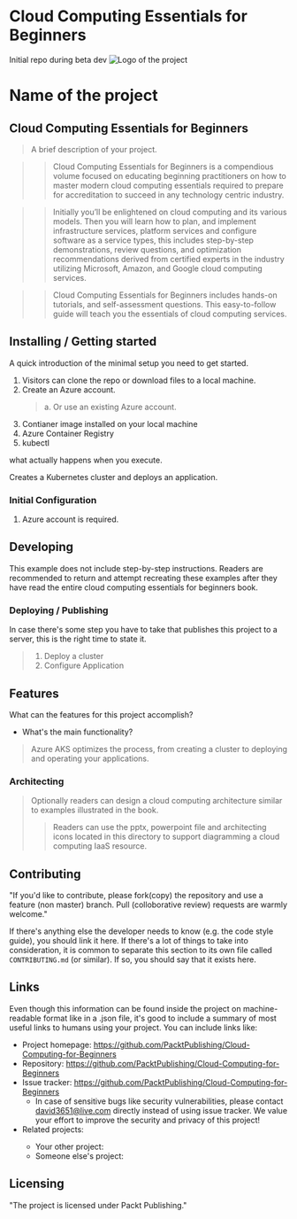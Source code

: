 # Cloud Computing Essentials for Beginners
Initial repo during beta dev
![Logo of the project](https://www.stratospherenetworks.com/blog/wp-content/uploads/2020/05/iStock-1137011043.jpg)

# Name of the project
## Cloud Computing Essentials for Beginners

> A brief description of your project.

>> Cloud Computing Essentials for Beginners is a compendious volume focused on educating beginning practitioners on how to master modern cloud computing essentials required to prepare for accreditation to succeed in any technology centric industry.

>> Initially you’ll be enlightened on cloud computing and its various models. Then you will learn how to plan, and implement infrastructure services, platform services and configure software as a service types, this includes step-by-step demonstrations, review questions, and optimization recommendations derived from certified experts in the industry utilizing Microsoft, Amazon, and Google cloud computing services.

>> Cloud Computing Essentials for Beginners includes hands-on tutorials, and self-assessment questions. This easy-to-follow guide will teach you the essentials of cloud computing services.

## Installing / Getting started

A quick introduction of the minimal setup you need to get started.

1. Visitors can clone the repo or download files to a local machine.
2. Create an Azure account.
    >a. Or use an existing Azure account.
3. Contianer image installed on your local machine
4. Azure Container Registry
5. kubectl


what actually happens when you execute.

Creates a Kubernetes cluster and deploys an application.

### Initial Configuration

1. Azure account is required.

## Developing

This example does not include step-by-step instructions.
Readers are recommended to return and attempt recreating these examples after they have read the entire cloud computing essentials for beginners book.

### Deploying / Publishing

In case there's some step you have to take that publishes this project to a
server, this is the right time to state it.

> 1. Deploy a cluster
> 2. Configure Application


## Features

What can the features for this project accomplish?
* What's the main functionality?
>Azure AKS optimizes the process, from creating a cluster to deploying and operating your applications.

### Architecting
> Optionally readers can design a cloud computing architecture similar to examples illustrated in the book.
>> Readers can use the pptx, powerpoint file and architecting icons located in this directory to support diagramming a cloud computing IaaS resource.

## Contributing


"If you'd like to contribute, please fork(copy) the repository and use a feature (non master)
branch. Pull (colloborative review) requests are warmly welcome."

If there's anything else the developer needs to know (e.g. the code style
guide), you should link it here. If there's a lot of things to take into
consideration, it is common to separate this section to its own file called
`CONTRIBUTING.md` (or similar). If so, you should say that it exists here.

## Links

Even though this information can be found inside the project on machine-readable
format like in a .json file, it's good to include a summary of most useful
links to humans using your project. You can include links like:

- Project homepage: https://github.com/PacktPublishing/Cloud-Computing-for-Beginners
- Repository: https://github.com/PacktPublishing/Cloud-Computing-for-Beginners
- Issue tracker: https://github.com/PacktPublishing/Cloud-Computing-for-Beginners
  - In case of sensitive bugs like security vulnerabilities, please contact
    david3651@live.com directly instead of using issue tracker. We value your effort
    to improve the security and privacy of this project!
- Related projects: <place holder>
  - Your other project: <place holder>
  - Someone else's project: <place holder>


## Licensing

"The project is licensed under Packt Publishing."
